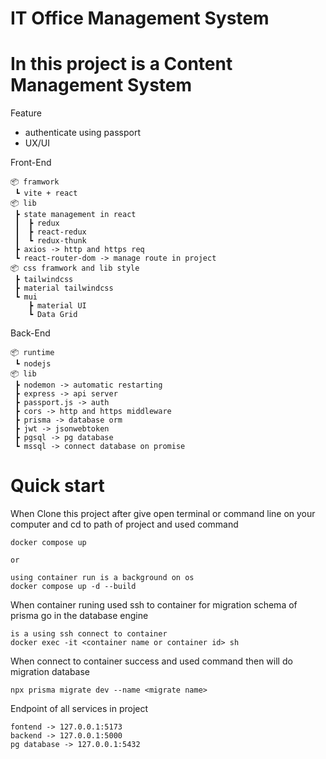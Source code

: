 # IT Office Management System

# In this project is a Content Management System 

Feature
- authenticate using passport
- UX/UI

Front-End

```
📦 framwork
 ┗ vite + react
📦 lib
 ┣ state management in react
 ┃  ┣ redux 
 ┃  ┣ react-redux 
 ┃  ┗ redux-thunk
 ┣ axios -> http and https req
 ┗ react-router-dom -> manage route in project
📦 css framwork and lib style
 ┣ tailwindcss
 ┣ material tailwindcss
 ┗ mui
    ┣ material UI
    ┗ Data Grid

``` 

Back-End

```
📦 runtime
 ┗ nodejs
📦 lib
 ┣ nodemon -> automatic restarting
 ┣ express -> api server
 ┣ passport.js -> auth
 ┣ cors -> http and https middleware
 ┣ prisma -> database orm
 ┣ jwt -> jsonwebtoken
 ┣ pgsql -> pg database
 ┗ mssql -> connect database on promise
``` 

# Quick start

When Clone this project after give open terminal or command line on your computer and cd to path of project and used command
```
docker compose up

or

using container run is a background on os
docker compose up -d --build
```

When container runing used ssh to container for migration schema of prisma go in the database engine
```
is a using ssh connect to container
docker exec -it <container name or container id> sh
```

When connect to container success and used command then will do migration database
```
npx prisma migrate dev --name <migrate name>
```

Endpoint of all services in project
```
fontend -> 127.0.0.1:5173
backend -> 127.0.0.1:5000
pg database -> 127.0.0.1:5432
```
